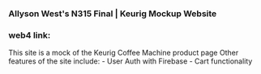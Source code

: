 ### Allyson West's N315 Final | Keurig Mockup Website
### web4 link: 

This site is a mock of the Keurig Coffee Machine product page
Other features of the site include:
    - User Auth with Firebase
    - Cart functionality
